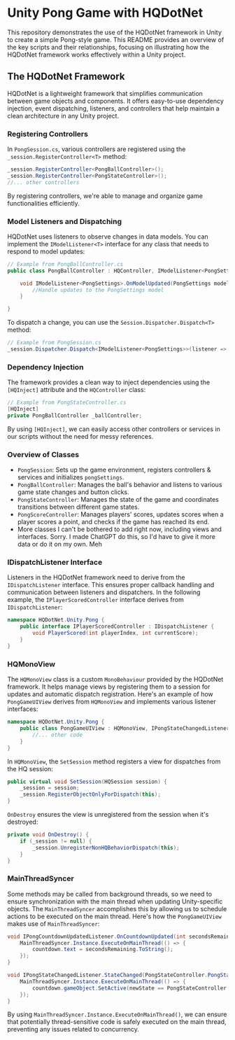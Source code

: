 # Unity Pong Game with HQDotNet

This repository demonstrates the use of the HQDotNet framework in Unity to create a simple Pong-style game. This README provides an overview of the key scripts and their relationships, focusing on illustrating how the HQDotNet framework works effectively within a Unity project.

## The HQDotNet Framework

HQDotNet is a lightweight framework that simplifies communication between game objects and components. It offers easy-to-use dependency injection, event dispatching, listeners, and controllers that help maintain a clean architecture in any Unity project.

### Registering Controllers

In `PongSession.cs`, various controllers are registered using the `_session.RegisterController<T>` method:

```csharp
_session.RegisterController<PongBallController>();
_session.RegisterController<PongStateController>();
//... other controllers
```

By registering controllers, we're able to manage and organize game functionalities efficiently.

### Model Listeners and Dispatching

HQDotNet uses listeners to observe changes in data models. You can implement the `IModelListener<T>` interface for any class that needs to respond to model updates:

```csharp
// Example from PongBallController.cs
public class PongBallController : HQController, IModelListener<PongSettings> {

    void IModelListener<PongSettings>.OnModelUpdated(PongSettings model) {
        //Handle updates to the PongSettings model
    }

}
```

To dispatch a change, you can use the `Session.Dispatcher.Dispatch<T>` method:

```csharp
// Example from PongSession.cs
_session.Dispatcher.Dispatch<IModelListener<PongSettings>>(listener => listener.OnModelUpdated(pongSettings));
```

### Dependency Injection

The framework provides a clean way to inject dependencies using the `[HQInject]` attribute and the `HQController` class:

```csharp
// Example from PongStateController.cs
[HQInject]
private PongBallController _ballController;
```

By using `[HQInject]`, we can easily access other controllers or services in our scripts without the need for messy references.

### Overview of Classes

- `PongSession`: Sets up the game environment, registers controllers & services and initializes `pongSettings`.
- `PongBallController`: Manages the ball's behavior and listens to various game state changes and button clicks.
- `PongStateController`: Manages the state of the game and coordinates transitions between different game states.
- `PongScoreController`: Manages players' scores, updates scores when a player scores a point, and checks if the game has reached its end.
- More classes I can't be bothered to add right now, including views and interfaces. Sorry. I made ChatGPT do this, so I'd have to give it more data or do it on my own. Meh

### IDispatchListener Interface

Listeners in the HQDotNet framework need to derive from the `IDispatchListener` interface. This ensures proper callback handling and communication between listeners and dispatchers. In the following example, the `IPlayerScoredController` interface derives from `IDispatchListener`:

```csharp
namespace HQDotNet.Unity.Pong {
    public interface IPlayerScoredController : IDispatchListener {
        void PlayerScored(int playerIndex, int currentScore);
    }
}
```

### HQMonoView

The `HQMonoView` class is a custom `MonoBehaviour` provided by the HQDotNet framework. It helps manage views by registering them to a session for updates and automatic dispatch registration. Here's an example of how `PongGameUIView` derives from `HQMonoView` and implements various listener interfaces:

```csharp
namespace HQDotNet.Unity.Pong {
    public class PongGameUIView : HQMonoView, IPongStateChangedListener, IPongCountdownUpdatedListener, IPlayerScoredController {
        //... other code
    }
}
```

In `HQMonoView`, the `SetSession` method registers a view for dispatches from the HQ session:

```csharp
public virtual void SetSession(HQSession session) {
    _session = session;
    _session.RegisterObjectOnlyForDispatch(this);
}
```

`OnDestroy` ensures the view is unregistered from the session when it's destroyed:

```csharp
private void OnDestroy() {
    if (_session != null) {
        _session.UnregisterNonHQBehaviorDispatch(this);
    }
}
```

### MainThreadSyncer

Some methods may be called from background threads, so we need to ensure synchronization with the main thread when updating Unity-specific objects. The `MainThreadSyncer` accomplishes this by allowing us to schedule actions to be executed on the main thread. Here's how the `PongGameUIView` makes use of `MainThreadSyncer`:

```csharp
void IPongCountdownUpdatedListener.OnCountdownUpdated(int secondsRemaining) {
    MainThreadSyncer.Instance.ExecuteOnMainThread(() => {
        countdown.text = secondsRemaining.ToString();
    });
}

void IPongStateChangedListener.StateChanged(PongStateController.PongState oldState, PongStateController.PongState newState) {
    MainThreadSyncer.Instance.ExecuteOnMainThread(() => {
        countdown.gameObject.SetActive(newState == PongStateController.PongState.WaitingToStart);
    });
}
```

By using `MainThreadSyncer.Instance.ExecuteOnMainThread()`, we can ensure that potentially thread-sensitive code is safely executed on the main thread, preventing any issues related to concurrency.